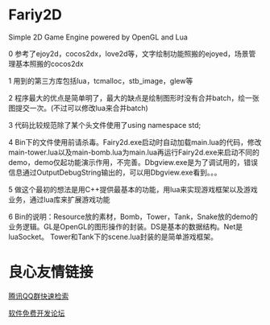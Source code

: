 # Fariy2D
Simple 2D Game Engine powered by OpenGL and Lua



0 参考了ejoy2d，cocos2dx，love2d等，文字绘制功能照搬的ejoyed，场景管理基本照搬的cocos2dx

1 用到的第三方库包括lua，tcmalloc，stb_image，glew等

2 程序最大的优点是简单明了，最大的缺点是绘制图形时没有合并batch，绘一张图提交一次。(不过可以修改lua来合并batch)

3 代码比较规范除了某个头文件使用了using namespace std;

4 Bin下的文件使用前请杀毒。Fairy2d.exe启动时自动加载main.lua的代码，修改main-tower.lua以及main-bomb.lua为main.lua再运行Fairy2d.exe来启动不同的demo，demo仅起功能演示作用，不完善。Dbgview.exe是为了调试用的，错误信息通过OutputDebugString输出的，可以用Dbgview.exe看到。。。

5 做这个最初的想法是用C++提供最基本的功能，用lua来实现游戏框架以及游戏业务，通过lua库来扩展游戏功能

6 Bin的说明：Resource放的素材，Bomb，Tower，Tank，Snake放的demo的业务逻辑。GL是OpenGL的图形操作的封装。DS是基本的数据结构。Net是luaSocket。 Tower和Tank下的scene.lua封装的是简单游戏框架。


 # 良心友情链接

[腾讯QQ群快速检索](http://u.720life.cn/s/8cf73f7c)

[软件免费开发论坛](http://u.720life.cn/s/bbb01dc0)